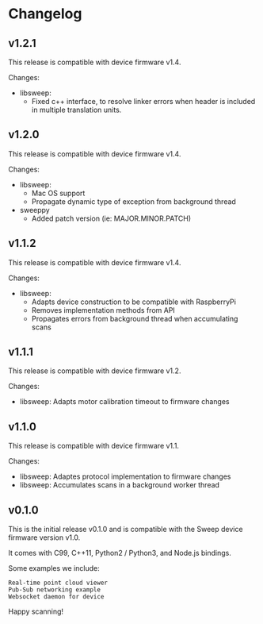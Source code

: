 # Changelog

## v1.2.1
This release is compatible with device firmware v1.4.

Changes:
- libsweep:
  - Fixed c++ interface, to resolve linker errors when header is included in multiple translation units.

## v1.2.0
This release is compatible with device firmware v1.4.

Changes:
- libsweep:
  - Mac OS support
  - Propagate dynamic type of exception from background thread
- sweeppy
  - Added patch version (ie: MAJOR.MINOR.PATCH)

## v1.1.2

This release is compatible with device firmware v1.4.

Changes:
- libsweep: 
  - Adapts device construction to be compatible with RaspberryPi
  - Removes implementation methods from API
  - Propagates errors from background thread when accumulating scans

## v1.1.1

This release is compatible with device firmware v1.2.

Changes:
- libsweep: Adapts motor calibration timeout to firmware changes


## v1.1.0

This release is compatible with device firmware v1.1.

Changes:
- libsweep: Adaptes protocol implementation to firmware changes
- libsweep: Accumulates scans in a background worker thread


## v0.1.0

This is the initial release v0.1.0 and is compatible with the Sweep device firmware version v1.0.

It comes with C99, C++11, Python2 / Python3, and Node.js bindings.

Some examples we include:

    Real-time point cloud viewer
    Pub-Sub networking example
    Websocket daemon for device

Happy scanning!
